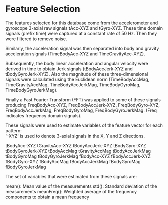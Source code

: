 Feature Selection 
=================

The features selected for this database come from the accelerometer and gyroscope
3-axial raw signals tAcc-XYZ and tGyro-XYZ. These time domain signals (prefix time)
were captured at a constant rate of 50 Hz. Then they were filtered to remove noise.

Similarly, the acceleration signal was then separated into body and gravity
acceleration signals (TimeBodyAcc-XYZ and TimeGravityAcc-XYZ).

Subsequently, the body linear acceleration and angular velocity were derived in time
to obtain Jerk signals (tBodyAccJerk-XYZ and tBodyGyroJerk-XYZ). Also the magnitude 
of these three-dimensional signals were calculated using the Euclidean norm
(TimeBodyAccMag, TimeGravityAccMag, TimeBodyAccJerkMag, TimeBodyGyroMag, TimeBodyGyroJerkMag). 

Finally a Fast Fourier Transform (FFT) was applied to some of these signals producing
FreqBodyAcc-XYZ, FreqBodyAccJerk-XYZ, FreqBodyGyro-XYZ, FreqBodyAccJerkMag,
FreqBodyGyroMag, FreqBodyGyroJerkMag. (Freq indicates frequency domain signals). 

These signals were used to estimate variables of the feature vector for each pattern:  
'-XYZ' is used to denote 3-axial signals in the X, Y and Z directions.

tBodyAcc-XYZ
tGravityAcc-XYZ
tBodyAccJerk-XYZ
tBodyGyro-XYZ
tBodyGyroJerk-XYZ
tBodyAccMag
tGravityAccMag
tBodyAccJerkMag
tBodyGyroMag
tBodyGyroJerkMag
fBodyAcc-XYZ
fBodyAccJerk-XYZ
fBodyGyro-XYZ
fBodyAccMag
fBodyAccJerkMag
fBodyGyroMag
fBodyGyroJerkMag

The set of variables that were estimated from these signals are: 

mean(): Mean value of the measurements
std(): Standard deviation of the measurements
meanFreq(): Weighted average of the frequency components to obtain a mean frequency